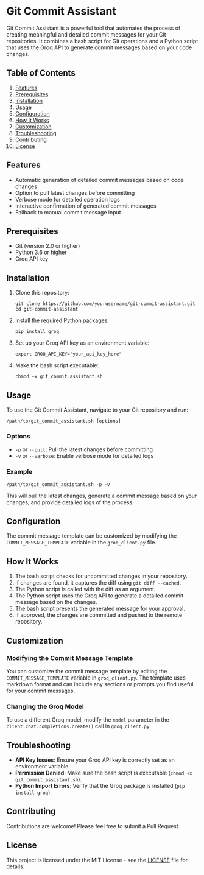 # Git Commit Assistant

Git Commit Assistant is a powerful tool that automates the process of creating meaningful and detailed commit messages for your Git repositories. It combines a bash script for Git operations and a Python script that uses the Groq API to generate commit messages based on your code changes.

## Table of Contents

1. [Features](#features)
2. [Prerequisites](#prerequisites)
3. [Installation](#installation)
4. [Usage](#usage)
5. [Configuration](#configuration)
6. [How It Works](#how-it-works)
7. [Customization](#customization)
8. [Troubleshooting](#troubleshooting)
9. [Contributing](#contributing)
10. [License](#license)

## Features

- Automatic generation of detailed commit messages based on code changes
- Option to pull latest changes before committing
- Verbose mode for detailed operation logs
- Interactive confirmation of generated commit messages
- Fallback to manual commit message input

## Prerequisites

- Git (version 2.0 or higher)
- Python 3.6 or higher
- Groq API key

## Installation

1. Clone this repository:
   ```
   git clone https://github.com/yourusername/git-commit-assistant.git
   cd git-commit-assistant
   ```

2. Install the required Python packages:
   ```
   pip install groq
   ```

3. Set up your Groq API key as an environment variable:
   ```
   export GROQ_API_KEY="your_api_key_here"
   ```

4. Make the bash script executable:
   ```
   chmod +x git_commit_assistant.sh
   ```

## Usage

To use the Git Commit Assistant, navigate to your Git repository and run:

```
/path/to/git_commit_assistant.sh [options]
```

### Options

- `-p` or `--pull`: Pull the latest changes before committing
- `-v` or `--verbose`: Enable verbose mode for detailed logs

### Example

```
/path/to/git_commit_assistant.sh -p -v
```

This will pull the latest changes, generate a commit message based on your changes, and provide detailed logs of the process.

## Configuration

The commit message template can be customized by modifying the `COMMIT_MESSAGE_TEMPLATE` variable in the `groq_client.py` file.

## How It Works

1. The bash script checks for uncommitted changes in your repository.
2. If changes are found, it captures the diff using `git diff --cached`.
3. The Python script is called with the diff as an argument.
4. The Python script uses the Groq API to generate a detailed commit message based on the changes.
5. The bash script presents the generated message for your approval.
6. If approved, the changes are committed and pushed to the remote repository.

## Customization

### Modifying the Commit Message Template

You can customize the commit message template by editing the `COMMIT_MESSAGE_TEMPLATE` variable in `groq_client.py`. The template uses markdown format and can include any sections or prompts you find useful for your commit messages.

### Changing the Groq Model

To use a different Groq model, modify the `model` parameter in the `client.chat.completions.create()` call in `groq_client.py`.

## Troubleshooting

- **API Key Issues**: Ensure your Groq API key is correctly set as an environment variable.
- **Permission Denied**: Make sure the bash script is executable (`chmod +x git_commit_assistant.sh`).
- **Python Import Errors**: Verify that the Groq package is installed (`pip install groq`).

## Contributing

Contributions are welcome! Please feel free to submit a Pull Request.

## License

This project is licensed under the MIT License - see the [LICENSE](LICENSE) file for details.
